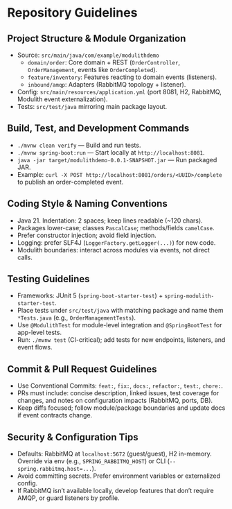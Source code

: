 # Repository Guidelines

## Project Structure & Module Organization
- Source: `src/main/java/com/example/modulithdemo`
  - `domain/order`: Core domain + REST (`OrderController`, `OrderManagement`, events like `OrderCompleted`).
  - `feature/inventory`: Features reacting to domain events (listeners).
  - `inbound/amqp`: Adapters (RabbitMQ topology + listener).
- Config: `src/main/resources/application.yml` (port 8081, H2, RabbitMQ, Modulith event externalization).
- Tests: `src/test/java` mirroring main package layout.

## Build, Test, and Development Commands
- `./mvnw clean verify` — Build and run tests.
- `./mvnw spring-boot:run` — Start locally at `http://localhost:8081`.
- `java -jar target/modulithdemo-0.0.1-SNAPSHOT.jar` — Run packaged JAR.
- Example: `curl -X POST http://localhost:8081/orders/<UUID>/complete` to publish an order-completed event.

## Coding Style & Naming Conventions
- Java 21. Indentation: 2 spaces; keep lines readable (~120 chars).
- Packages lower-case; classes `PascalCase`; methods/fields `camelCase`.
- Prefer constructor injection; avoid field injection.
- Logging: prefer SLF4J (`LoggerFactory.getLogger(...)`) for new code.
- Modulith boundaries: interact across modules via events, not direct calls.

## Testing Guidelines
- Frameworks: JUnit 5 (`spring-boot-starter-test`) + `spring-modulith-starter-test`.
- Place tests under `src/test/java` with matching package and name them `*Tests.java` (e.g., `OrderManagementTests`).
- Use `@ModulithTest` for module-level integration and `@SpringBootTest` for app-level tests.
- Run: `./mvnw test` (CI-critical); add tests for new endpoints, listeners, and event flows.

## Commit & Pull Request Guidelines
- Use Conventional Commits: `feat:`, `fix:`, `docs:`, `refactor:`, `test:`, `chore:`.
- PRs must include: concise description, linked issues, test coverage for changes, and notes on configuration impacts (RabbitMQ, ports, DB).
- Keep diffs focused; follow module/package boundaries and update docs if event contracts change.

## Security & Configuration Tips
- Defaults: RabbitMQ at `localhost:5672` (guest/guest), H2 in-memory. Override via env (e.g., `SPRING_RABBITMQ_HOST`) or CLI (`--spring.rabbitmq.host=...`).
- Avoid committing secrets. Prefer environment variables or externalized config.
- If RabbitMQ isn’t available locally, develop features that don’t require AMQP, or guard listeners by profile.

